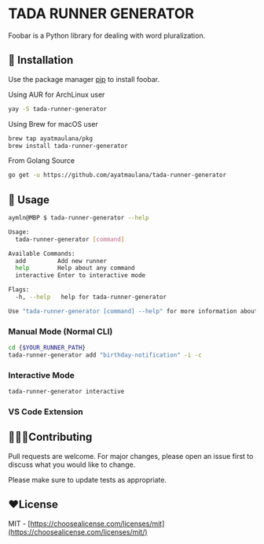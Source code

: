 # TADA RUNNER GENERATOR

Foobar is a Python library for dealing with word pluralization.

## 🚀 Installation

Use the package manager [pip](https://pip.pypa.io/en/stable/) to install foobar.

Using AUR for ArchLinux user
```bash
yay -S tada-runner-generator
```

Using Brew for macOS user
```bash
brew tap ayatmaulana/pkg
brew install tada-runner-generator
```

From Golang Source

```bash
go get -u https://github.com/ayatmaulana/tada-runner-generator
```

## 👀 Usage
```bash
aymln@MBP $ tada-runner-generator --help

Usage:
  tada-runner-generator [command]

Available Commands:
  add         Add new runner
  help        Help about any command
  interactive Enter to interactive mode

Flags:
  -h, --help   help for tada-runner-generator

Use "tada-runner-generator [command] --help" for more information about a command.
```


### Manual Mode (Normal CLI)


```bash
cd {$YOUR_RUNNER_PATH}
tada-runner-generator add "birthday-notification" -i -c
```

### Interactive Mode
```bash
tada-runner-generator interactive
```

### VS Code Extension


## 👨🏻‍💻Contributing
Pull requests are welcome. For major changes, please open an issue first to discuss what you would like to change.

Please make sure to update tests as appropriate.

## ❤️License
MIT - [https://choosealicense.com/licenses/mit](https://choosealicense.com/licenses/mit/)